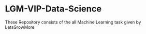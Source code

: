 # LGM-VIP-Data-Science

These Repository consists of the all Machine Learning task given by LetsGrowMore
